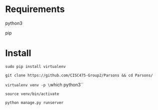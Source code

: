 # Requirements
python3

pip

# Install
`sudo pip install virtualenv`

`git clone https://github.com/CISC475-Group2/Parsons && cd Parsons/`

`virtualenv venv -p \`which python3\``

`source venv/bin/activate`

`python manage.py runserver`
